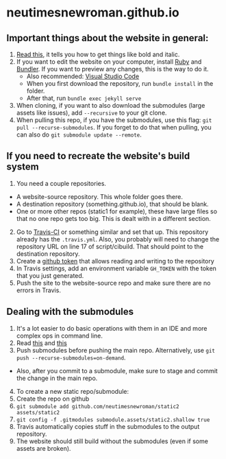# neutimesnewroman.github.io

## Important things about the website in general:

1. [Read this][1], it tells you how to get things like bold and italic.
2. If you want to edit the website on your computer, install [Ruby][2] and [Bundler][3]. If you want to preview any changes, this is the way to do it.
   - Also recommended: [Visual Studio Code][4]
   - When you first download the repository, run `bundle install` in the folder.
   - After that, run `bundle exec jekyll serve`
3. When cloning, if you want to also download the submodules (large assets like issues), add `--recursive` to your git clone.
4. When pulling this repo, if you have the submodules, use this flag: `git pull --recurse-submodules`. If you forget to do that when pulling, you can also do `git submodule update --remote`.

## If you need to recreate the website's build system

1. You need a couple repositories.
  - A website-source repository. This whole folder goes there.
  - A destination repository (something.github.io), that should be blank.
  - One or more other repos (static1 for example), these have large files so that no one repo gets too big. This is dealt with in a different section.
2. Go to [Travis-CI][5] or something similar and set that up. This repository already has the `.travis.yml`. Also, you probably will need to change the repository URL on line 17 of script/cibuild. That should point to the destination repository.
3. Create a [github token][6] that allows reading and writing to the repository
4. In Travis settings, add an environment variable `GH_TOKEN` with the token that you just generated.
5. Push the site to the website-source repo and make sure there are no errors in Travis.

## Dealing with the submodules

1. It's a lot easier to do basic operations with them in an IDE and more complex ops in command line.
2. Read [this][7] and [this][8]
3. Push submodules before pushing the main repo. Alternatively, use `git push --recurse-submodules=on-demand`.
  - Also, after you commit to a submodule, make sure to stage and commit the change in the main repo.
4. To create a new static repo/submodule:
  1. Create the repo on github
  2. `git submodule add github.com/neutimesnewroman/static2 assets/static2`
  3. `git config -f .gitmodules submodule.assets/static2.shallow true`
5. Travis automatically copies stuff in the submodules to the output repository.
6. The website should still build without the submodules (even if some assets are broken).


[1]:https://commonmark.org/help/
[2]:https://www.ruby-lang.org/en/
[3]:https://bundler.io/
[4]:https://code.visualstudio.com/
[5]:https://travis-ci.org/
[6]:https://help.github.com/en/articles/creating-a-personal-access-token-for-the-command-line
[7]:http://dan.mccloy.info/2015/06/11/Git-submodules/
[8]:https://www.vogella.com/tutorials/GitSubmodules/article.html#submodules_pulling